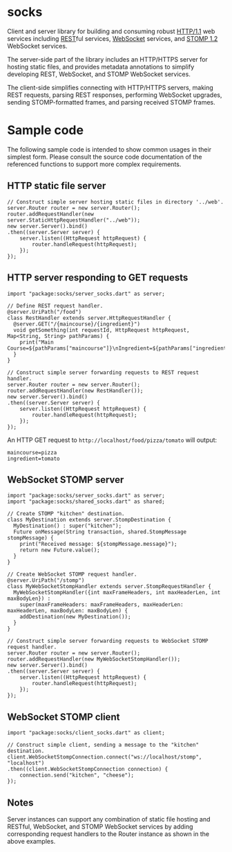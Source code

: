 # socks

Client and server library for building and consuming robust [HTTP/1.1](http://www.w3.org/Protocols/rfc2616/rfc2616.html)
web services including [REST](http://www.ics.uci.edu/~fielding/pubs/dissertation/rest_arch_style.htm)ful services,
[WebSocket](https://tools.ietf.org/html/rfc6455) services, and
[STOMP 1.2](https://stomp.github.io/stomp-specification-1.2.html) WebSocket services.

The server-side part of the library includes an HTTP/HTTPS server for hosting static files, and provides metadata
annotations to simplify developing REST, WebSocket, and STOMP WebSocket services.

The client-side simplifies connecting with HTTP/HTTPS servers, making REST requests, parsing REST responses, performing
WebSocket upgrades, sending STOMP-formatted frames, and parsing received STOMP frames.

# Sample code

The following sample code is intended to show common usages in their simplest form. Please consult the source code
documentation of the referenced functions to support more complex requirements.

## HTTP static file server

    // Construct simple server hosting static files in directory '../web'.
    server.Router router = new server.Router();
    router.addRequestHandler(new server.StaticHttpRequestHandler("../web"));
    new server.Server().bind()
    .then((server.Server server) {
        server.listen((HttpRequest httpRequest) {
            router.handleRequest(httpRequest);
        });
    });

## HTTP server responding to GET requests

    import "package:socks/server_socks.dart" as server;

    // Define REST request handler.
    @server.UriPath("/food")
    class RestHandler extends server.HttpRequestHandler {
      @server.GET("/{maincourse}/{ingredient}")
      void getSomething(int requestId, HttpRequest httpRequest, Map<String, String> pathParams) {
        print("Main Course=${pathParams["maincourse"]}\nIngredient=${pathParams["ingredient"]}");
      }
    }

    // Construct simple server forwarding requests to REST request handler.
    server.Router router = new server.Router();
    router.addRequestHandler(new RestHandler());
    new server.Server().bind()
    .then((server.Server server) {
        server.listen((HttpRequest httpRequest) {
            router.handleRequest(httpRequest);
        });
    });

An HTTP GET request to ```http://localhost/food/pizza/tomato``` will output:

    maincourse=pizza
    ingredient=tomato

## WebSocket STOMP server

    import "package:socks/server_socks.dart" as server;
    import "package:socks/shared_socks.dart" as shared;

    // Create STOMP "kitchen" destination.
    class MyDestination extends server.StompDestination {
      MyDestination() : super("kitchen");
      Future onMessage(String transaction, shared.StompMessage stompMessage) {
        print("Received message: ${stompMessage.message}");
        return new Future.value();
      }
    }

    // Create WebSocket STOMP request handler.
    @server.UriPath("/stomp")
    class MyWebSocketStompHandler extends server.StompRequestHandler {
      MyWebSocketStompHandler({int maxFrameHeaders, int maxHeaderLen, int maxBodyLen}) :
        super(maxFrameHeaders: maxFrameHeaders, maxHeaderLen: maxHeaderLen, maxBodyLen: maxBodyLen) {
        addDestination(new MyDestination());
      }
    }

    // Construct simple server forwarding requests to WebSocket STOMP request handler.
    server.Router router = new server.Router();
    router.addRequestHandler(new MyWebSocketStompHandler());
    new server.Server().bind()
    .then((server.Server server) {
        server.listen((HttpRequest httpRequest) {
            router.handleRequest(httpRequest);
        });
    });

## WebSocket STOMP client

    import "package:socks/client_socks.dart" as client;

    // Construct simple client, sending a message to the "kitchen" destination.
    client.WebSocketStompConnection.connect("ws://localhost/stomp", "localhost")
    .then((client.WebSocketStompConnection connection) {
        connection.send("kitchen", "cheese");
    });

## Notes
Server instances can support any combination of static file hosting and RESTful, WebSocket, and STOMP WebSocket services
by adding corresponding request handlers to the Router instance as shown in the above examples.
